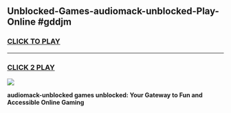 
## Unblocked-Games-audiomack-unblocked-Play-Online #gddjm
<h3>
<a href="https://news.freeplayer.one?title=audiomack-unblocked&ref=3">CLICK TO PLAY</a></h3>
<hr>

<h3>
<a href="https://news.freeplayer.one?title=audiomack-unblocked&ref=3">CLICK 2 PLAY</a>
  
</h3>

<a href="https://news.freeplayer.one?title=audiomack-unblocked&ref=3"><img src="https://clearcache.store/games.png"></a>


**audiomack-unblocked games unblocked: Your Gateway to Fun and Accessible Online Gaming**
